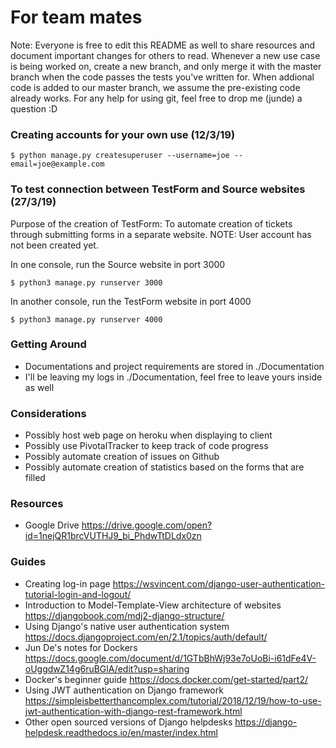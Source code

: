 # For team mates
Note: Everyone is free to edit this README as well to share resources and document important changes for others to read.
Whenever a new use case is being worked on, create a new branch, and only merge it with the master branch when the code passes the tests you've written for. When addional code is added to our master branch, we assume the pre-existing code already works. For any help for using git, feel free to drop me (junde) a question :D

### Creating accounts for your own use (12/3/19)
```
$ python manage.py createsuperuser --username=joe --email=joe@example.com
```

### To test connection between TestForm and Source websites (27/3/19)
Purpose of the creation of TestForm: To automate creation of tickets through submitting forms in a separate website. NOTE: User account has not been created yet.

In one console, run the Source website in port 3000
```
$ python3 manage.py runserver 3000
```
In another console, run the TestForm website in port 4000
```
$ python3 manage.py runserver 4000
```


### Getting Around
- Documentations and project requirements are stored in ./Documentation
- I'll be leaving my logs in ./Documentation, feel free to leave yours inside as well

### Considerations
- Possibly host web page on heroku when displaying to client
- Possibly use PivotalTracker to keep track of code progress
- Possibly automate creation of issues on Github
- Possibly automate creation of statistics based on the forms that are filled

### Resources
- Google Drive
https://drive.google.com/open?id=1nejQR1brcVUTHJ9_bi_PhdwTtDLdx0zn

### Guides
- Creating log-in page
https://wsvincent.com/django-user-authentication-tutorial-login-and-logout/
- Introduction to Model-Template-View architecture of websites
https://djangobook.com/mdj2-django-structure/
- Using Django's native user authentication system
https://docs.djangoproject.com/en/2.1/topics/auth/default/
- Jun De's notes for Dockers
https://docs.google.com/document/d/1GTbBhWj93e7oUoBi-i61dFe4V-oUggdwZ14g6ruBGlA/edit?usp=sharing
- Docker's beginner guide
https://docs.docker.com/get-started/part2/
- Using JWT authentication on Django framework
https://simpleisbetterthancomplex.com/tutorial/2018/12/19/how-to-use-jwt-authentication-with-django-rest-framework.html
- Other open sourced versions of Django helpdesks 
https://django-helpdesk.readthedocs.io/en/master/index.html

